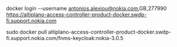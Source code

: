 docker login --username antonios.alexiou@nokia.com,GB,277990 https://altiplano-access-controller-product-docker.swdp-fi.support.nokia.com

sudo docker pull  altiplano-access-controller-product-docker.swdp-fi.support.nokia.com/fnms-keycloak:nokia-3.0.5
